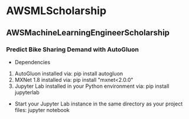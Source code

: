 # AWSMLScholarship
## AWSMachineLearningEngineerScholarship
### Predict Bike Sharing Demand with AutoGluon
* Dependencies
1. AutoGluon installed via: pip install autogluon
2. MXNet 1.8 installed via: pip install "mxnet<2.0.0"
3. Jupyter Lab installed in your Python environment via: pip install jupyterlab

* Start your Jupyter Lab instance in the same directory as your project files: jupyter notebook
